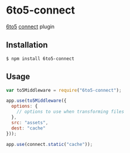 # 6to5-connect

[6to5](https://github.com/6to5/6to5) [connect](https://github.com/senchalabs/connect) plugin

## Installation

    $ npm install 6to5-connect

## Usage

```javascript
var to5Middleware = require("6to5-connect");

app.use(to5Middleware({
  options: {
    // options to use when transforming files
  },
  src: "assets",
  dest: "cache"
}));

app.use(connect.static("cache"));
```
